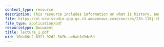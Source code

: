 ```yaml
---
content_type: resource
description: This resource includes information on what is history, and civil war.
file: https://ol-ocw-studio-app-qa.s3.amazonaws.com/courses/21h-116j-the-civil-war-and-reconstruction-fall-2005/10da86c2832102d23b7bae8ab1d9dc6d_lecture_1.pdf
file_type: application/pdf
resourcetype: Document
title: lecture_1.pdf
uid: 10da86c2-8321-02d2-3b7b-ae8ab1d9dc6d
---
```

